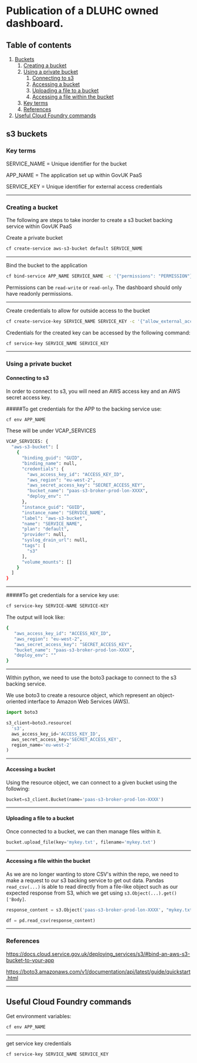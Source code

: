 # Publication of a DLUHC owned dashboard.

## Table of contents
1. [Buckets](#s3-buckets)
   1. [Creating a bucket](#creating-a-bucket)
   2. [Using a private bucket](#using-a-private-bucket)
      1. [Connecting to s3](#connecting-to-s3)
      2. [Accessing a bucket](#accessing-a-bucket)
      3. [Uploading a file to a bucket](#uploading-a-file-to-a-bucket)
      4. [Accessing a file within the bucket](#accessing-a-file-within-the-bucket)
   3. [Key terms](#key-terms)
   4. [References](#references)
2. [Useful Cloud Foundry commands](#useful-cloud-foundry-commands)

## s3 buckets 

### Key terms
SERVICE_NAME = Unique identifier for the bucket

APP_NAME = The application set up within GovUK PaaS

SERVICE_KEY = Unique identifier for external access credentials

---

### Creating a bucket 

The following are steps to take inorder to create a s3 bucket backing service within GovUK PaaS

Create a private bucket
```bash
cf create-service aws-s3-bucket default SERVICE_NAME
```

--- 

Bind the bucket to the application
```bash
cf bind-service APP_NAME SERVICE_NAME -c '{"permissions": "PERMISSION"}'
```

Permissions can be `read-write` or `read-only`. The dashboard should only have readonly permissions.

---

Create credentials to allow for outside access to the bucket

```bash
cf create-service-key SERVICE_NAME SERVICE_KEY -c '{"allow_external_access": true}'
```

Credentials for the created key can be accessed by the following command:

```bash
cf service-key SERVICE_NAME SERVICE_KEY
```

---
### Using a private bucket

#### Connecting to s3
In order to connect to s3, you will need an AWS access key and an AWS secret access key.

#####To get credentials for the APP to the backing service use:
```bash
cf env APP_NAME
```

These will be under VCAP_SERVICES

```bash
VCAP_SERVICES: {
  "aws-s3-bucket": [
    {
      "binding_guid": "GUID",
      "binding_name": null,
      "credentials": {
        "aws_access_key_id": "ACCESS_KEY_ID",
        "aws_region": "eu-west-2",
        "aws_secret_access_key": "SECRET_ACCESS_KEY",
        "bucket_name": "paas-s3-broker-prod-lon-XXXX",
        "deploy_env": ""
      },
      "instance_guid": "GUID",
      "instance_name": "SERVICE_NAME",
      "label": "aws-s3-bucket",
      "name": "SERVICE_NAME",
      "plan": "default",
      "provider": null,
      "syslog_drain_url": null,
      "tags": [
        "s3"
      ],
      "volume_mounts": []
    }
  ]
}
```

---

#####To get credentials for a service key use:
```bash
cf service-key SERVICE-NAME SERVICE-KEY
```
The output will look like:
```bash
{
   "aws_access_key_id": "ACCESS_KEY_ID",
   "aws_region": "eu-west-2",
   "aws_secret_access_key": "SECRET_ACCESS_KEY",
   "bucket_name": "paas-s3-broker-prod-lon-XXXX",
   "deploy_env": ""
}
```

---

Within python, we need to use the boto3 package to connect to the s3 backing service.

We use boto3 to create a resource object, which represent an object-oriented interface to Amazon Web Services (AWS).

```python
import boto3

s3_client=boto3.resource(
  's3',
  aws_access_key_id='ACCESS_KEY_ID',
  aws_secret_access_key='SECRET_ACCESS_KEY', 
  region_name='eu-west-2'
)
```

---

#### Accessing a bucket

Using the resource object, we can connect to a given bucket using the following:

```python
bucket=s3_client.Bucket(name='paas-s3-broker-prod-lon-XXXX')
```

---

#### Uploading a file to a bucket

Once connected to a bucket, we can then manage files within it.

```python
bucket.upload_file(key='mykey.txt', filename='mykey.txt')
```

---

#### Accessing a file within the bucket

As we are no longer wanting to store CSV's within the repo, we need to make a request to our s3 backing service to get out data.
Pandas ```read_csv(...)``` is able to read directly from a file-like object such as our expected response from S3, which we get using ```s3.Object(...).get()['Body]```.

```python
response_content = s3.Object('paas-s3-broker-prod-lon-XXXX', "mykey.txt").get()['Body']

df = pd.read_csv(response_content)
```

---

### References
https://docs.cloud.service.gov.uk/deploying_services/s3/#bind-an-aws-s3-bucket-to-your-app

https://boto3.amazonaws.com/v1/documentation/api/latest/guide/quickstart.html

---

## Useful Cloud Foundry commands

Get environment variables:
```bash
cf env APP_NAME
```

---

get service key credentials
```bash
cf service-key SERVICE_NAME SERVICE_KEY
```